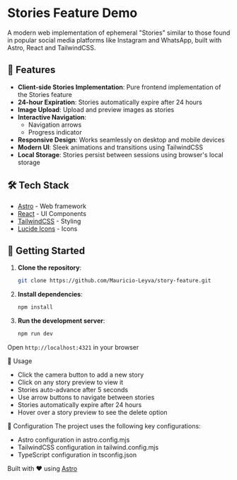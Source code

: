 # Stories Feature Demo

A modern web implementation of ephemeral "Stories" similar to those found in popular social media platforms like Instagram and WhatsApp, built with Astro, React and TailwindCSS.

## 🌟 Features

- **Client-side Stories Implementation**: Pure frontend implementation of the Stories feature
- **24-hour Expiration**: Stories automatically expire after 24 hours
- **Image Upload**: Upload and preview images as stories
- **Interactive Navigation**: 
  - Navigation arrows
  - Progress indicator
- **Responsive Design**: Works seamlessly on desktop and mobile devices
- **Modern UI**: Sleek animations and transitions using TailwindCSS
- **Local Storage**: Stories persist between sessions using browser's local storage

## 🛠️ Tech Stack

- [Astro](https://astro.build/) - Web framework
- [React](https://reactjs.org/) - UI Components 
- [TailwindCSS](https://tailwindcss.com/) - Styling
- [Lucide Icons](https://lucide.dev/) - Icons

## 🚀 Getting Started

1. **Clone the repository**:
   ```bash
   git clone https://github.com/Mauricio-Leyva/story-feature.git

2. **Install dependencies**:
    ```bash
    npm install

3. **Run the development server**:
    ```bash
    npm run dev

Open `http://localhost:4321` in your browser

📝 Usage
- Click the camera button to add a new story
- Click on any story preview to view it
- Stories auto-advance after 5 seconds
- Use arrow buttons to navigate between stories
- Stories automatically expire after 24 hours
- Hover over a story preview to see the delete option

🔧 Configuration
The project uses the following key configurations:
- Astro configuration in astro.config.mjs
- TailwindCSS configuration in tailwind.config.mjs
- TypeScript configuration in tsconfig.json


Built with ❤️ using [Astro](https://astro.build/)
